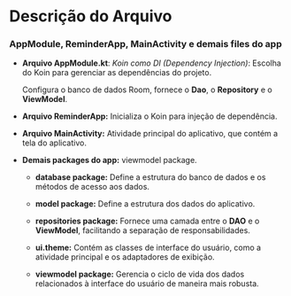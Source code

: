 # Descrição do Arquivo

### AppModule, ReminderApp, MainActivity e demais files do app

- **Arquivo AppModule.kt**:
  _Koin como DI (Dependency Injection)_:
  Escolha do Koin para gerenciar as dependências do projeto.

  Configura o banco de dados Room, fornece o **Dao**, o **Repository** e o **ViewModel**.

- **Arquivo ReminderApp:**
  Inicializa o Koin para injeção de dependência.

- **Arquivo MainActivity:**
  Atividade principal do aplicativo, que contém a tela do aplicativo.

- **Demais packages do app:** 
  viewmodel package.

  - **database package:**
    Define a estrutura do banco de dados e os métodos de acesso aos dados.

  - **model package:**
    Define a estrutura dos dados do aplicativo.

  - **repositories package:**
    Fornece uma camada entre o **DAO** e o **ViewModel**, facilitando a separação de responsabilidades.

  - **ui.theme:**
    Contém as classes de interface do usuário, como a atividade principal e os adaptadores de exibição.

  - **viewmodel package:**
    Gerencia o ciclo de vida dos dados relacionados à interface do usuário de maneira mais robusta.